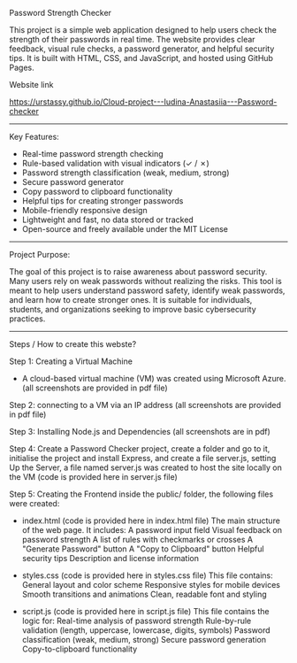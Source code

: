 Password Strength Checker

This project is a simple web application designed to help users check the strength of their passwords in real time. The website provides clear feedback, visual rule checks, a password generator, and helpful security tips. It is built with HTML, CSS, and JavaScript, and hosted using GitHub Pages.

Website link

https://urstassy.github.io/Cloud-project---Iudina-Anastasiia---Password-checker

---

Key Features:

- Real-time password strength checking
- Rule-based validation with visual indicators (✓ / ✗)
- Password strength classification (weak, medium, strong)
- Secure password generator
- Copy password to clipboard functionality
- Helpful tips for creating stronger passwords
- Mobile-friendly responsive design
- Lightweight and fast, no data stored or tracked
- Open-source and freely available under the MIT License

---

Project Purpose:

The goal of this project is to raise awareness about password security. Many users rely on weak passwords without realizing the risks. This tool is meant to help users understand password safety, identify weak passwords, and learn how to create stronger ones. It is suitable for individuals, students, and organizations seeking to improve basic cybersecurity practices.

---

Steps / How to create this webste?

Step 1: Creating a Virtual Machine

- A cloud-based virtual machine (VM) was created using Microsoft Azure. (all screenshots are provided in pdf file)

Step 2: connecting to a VM via an IP address (all screenshots are provided in pdf file)

Step 3: Installing Node.js and Dependencies (all screenshots are in pdf)

Step 4: Create a Password Checker project, create a folder and go to it, initialise the project and install Express, and create a file server.js, setting Up the Server, a file named server.js was created to host the site locally on the VM (code is provided here in server.js file)

Step 5: Creating the Frontend inside the public/ folder, the following files were created:

 - index.html (code is provided here in index.html file)
The main structure of the web page. It includes:
A password input field
Visual feedback on password strength
A list of rules with checkmarks or crosses
A "Generate Password" button
A "Copy to Clipboard" button
Helpful security tips
Description and license information

 - styles.css (code is provided here in styles.css file)
This file contains:
General layout and color scheme
Responsive styles for mobile devices
Smooth transitions and animations
Clean, readable font and styling

 - script.js (code is provided here in script.js file)
This file contains the logic for:
Real-time analysis of password strength
Rule-by-rule validation (length, uppercase, lowercase, digits, symbols)
Password classification (weak, medium, strong)
Secure password generation
Copy-to-clipboard functionality










